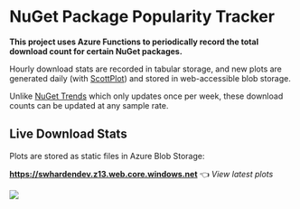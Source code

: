 # NuGet Package Popularity Tracker

**This project uses Azure Functions to periodically record the total download count for certain NuGet packages.** 

Hourly download stats are recorded in tabular storage, and new plots are generated daily (with [ScottPlot](https://swharden.com/scottplot/)) and stored in web-accessible blob storage.

Unlike [NuGet Trends](https://nugettrends.com/packages?ids=ScottPlot&months=36) which only updates once per week, these download counts can be updated at any sample rate. 

## Live Download Stats

Plots are stored as static files in Azure Blob Storage:

**https://swhardendev.z13.web.core.windows.net** 
👈 _View latest plots_

[![](https://swhardendev.z13.web.core.windows.net/packagestats/ScottPlot.png)](https://swhardendev.z13.web.core.windows.net)